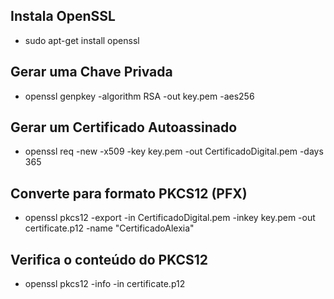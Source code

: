 ##	Instala OpenSSL

* sudo apt-get install openssl

##	Gerar uma Chave Privada
* openssl genpkey -algorithm RSA -out key.pem -aes256

##	Gerar um Certificado Autoassinado

* openssl req -new -x509 -key key.pem -out CertificadoDigital.pem -days 365

##	Converte para formato PKCS12 (PFX)

* openssl pkcs12 -export -in CertificadoDigital.pem -inkey key.pem -out certificate.p12 -name "CertificadoAlexia"

##	Verifica o conteúdo do PKCS12

* openssl pkcs12 -info -in certificate.p12

## 
